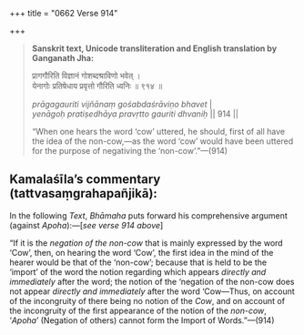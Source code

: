 +++
title = "0662 Verse 914"

+++
> **Sanskrit text, Unicode transliteration and English translation by Ganganath Jha:** 
>
> प्रागगौरिति विज्ञानं गोशब्दश्राविणो भवेत् ।  
> येनागोः प्रतिषेधाय प्रवृत्तो गौरिति ध्वनिः ॥ ९१४ ॥ 
>
> *prāgagauriti vijñānaṃ gośabdaśrāviṇo bhavet* \|  
> *yenāgoḥ pratiṣedhāya pravṛtto gauriti dhvaniḥ* \|\| 914 \|\| 
>
> “When one hears the word ‘cow’ uttered, he should, first of all have the idea of the non-cow,—as the word ‘cow’ would have been uttered for the purpose of negativing the ‘non-cow’.”—(914)



## Kamalaśīla’s commentary (tattvasaṃgrahapañjikā):

In the following *Text*, *Bhāmaha* puts forward his comprehensive argument (against *Apoha*):—[*see verse 914 above*]

“If it is the *negation of the non-cow* that is mainly expressed by the word ‘Cow’, then, on hearing the word ‘Cow’, the first idea in the mind of the hearer would be that of the ‘non-cow’; because that is held to be the ‘import’ of the word the notion regarding which appears *directly and immediately* after the word; the notion of the ‘negation of the non-cow does not appear *directly and immediately* after the word ‘Cow—Thus, on account of the incongruity of there being no notion of the *Cow*, and on account of the incongruity of the first appearance of the notion of the *non*-*cow*, ‘*Apoha*’ (Negation of others) cannot form the Import of Words.”—(914)


